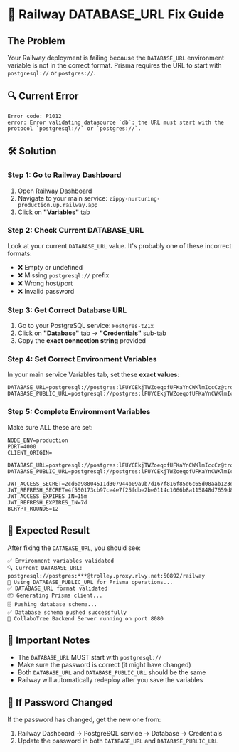 # 🚨 Railway DATABASE_URL Fix Guide

## The Problem
Your Railway deployment is failing because the `DATABASE_URL` environment variable is not in the correct format. Prisma requires the URL to start with `postgresql://` or `postgres://`.

## 🔍 Current Error
```
Error code: P1012
error: Error validating datasource `db`: the URL must start with the protocol `postgresql://` or `postgres://`.
```

## 🛠️ Solution

### Step 1: Go to Railway Dashboard
1. Open [Railway Dashboard](https://railway.app/dashboard)
2. Navigate to your main service: `zippy-nurturing-production.up.railway.app`
3. Click on **"Variables"** tab

### Step 2: Check Current DATABASE_URL
Look at your current `DATABASE_URL` value. It's probably one of these incorrect formats:
- ❌ Empty or undefined
- ❌ Missing `postgresql://` prefix
- ❌ Wrong host/port
- ❌ Invalid password

### Step 3: Get Correct Database URL
1. Go to your PostgreSQL service: `Postgres-tZ1x`
2. Click on **"Database"** tab → **"Credentials"** sub-tab
3. Copy the **exact connection string** provided

### Step 4: Set Correct Environment Variables
In your main service Variables tab, set these **exact values**:

```
DATABASE_URL=postgresql://postgres:lFUYCEkjTWZoeqofUFKaYnCWKlmIccCz@trolley.proxy.rlwy.net:50892/railway
DATABASE_PUBLIC_URL=postgresql://postgres:lFUYCEkjTWZoeqofUFKaYnCWKlmIccCz@trolley.proxy.rlwy.net:50892/railway
```

### Step 5: Complete Environment Variables
Make sure ALL these are set:

```
NODE_ENV=production
PORT=4000
CLIENT_ORIGIN=

DATABASE_URL=postgresql://postgres:lFUYCEkjTWZoeqofUFKaYnCWKlmIccCz@trolley.proxy.rlwy.net:50892/railway
DATABASE_PUBLIC_URL=postgresql://postgres:lFUYCEkjTWZoeqofUFKaYnCWKlmIccCz@trolley.proxy.rlwy.net:50892/railway

JWT_ACCESS_SECRET=2cd6a98804511d307944b09a9b7d167f816f85d6c65d08aab123d03a34317b4d
JWT_REFRESH_SECRET=4f550173cb97ce4e7f25fdbe2be0114c1066b8a115848d7659d82641ef9cee16
JWT_ACCESS_EXPIRES_IN=15m
JWT_REFRESH_EXPIRES_IN=7d
BCRYPT_ROUNDS=12
```

## 🎯 Expected Result
After fixing the `DATABASE_URL`, you should see:

```
✅ Environment variables validated
🔍 Current DATABASE_URL: postgresql://postgres:***@trolley.proxy.rlwy.net:50892/railway
🔄 Using DATABASE_PUBLIC_URL for Prisma operations...
✅ DATABASE_URL format validated
📦 Generating Prisma client...
🗄️ Pushing database schema...
✅ Database schema pushed successfully
🚀 CollaboTree Backend Server running on port 8080
```

## 🚨 Important Notes
- The `DATABASE_URL` MUST start with `postgresql://`
- Make sure the password is correct (it might have changed)
- Both `DATABASE_URL` and `DATABASE_PUBLIC_URL` should be the same
- Railway will automatically redeploy after you save the variables

## 🔧 If Password Changed
If the password has changed, get the new one from:
1. Railway Dashboard → PostgreSQL service → Database → Credentials
2. Update the password in both `DATABASE_URL` and `DATABASE_PUBLIC_URL`



